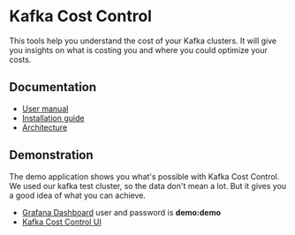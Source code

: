 # Kafka Cost Control

This tools help you understand the cost of your Kafka clusters. It will give you insights on what is costing you and where you could optimize your costs.

## Documentation
 - [User manual](https://spoud.github.io/kafka-cost-control/#_user_manual)
 - [Installation guide](https://spoud.github.io/kafka-cost-control/#section-installation)
 - [Architecture](https://spoud.github.io/kafka-cost-control/#_architecture)

## Demonstration
The demo application shows you what's possible with Kafka Cost Control. We used our kafka test cluster, so the
data don't mean a lot. But it gives you a good idea of what you can achieve.

 - [Grafana Dashboard](https://kafka-cost-control-grafana-demo.sdm.spoud.io/d/b56a35cd-5052-496e-a534-7181836c3e0b/montly-usage) user and password is **demo:demo**
 - [Kafka Cost Control UI](https://kafka-cost-control-demo.sdm.spoud.io/)
